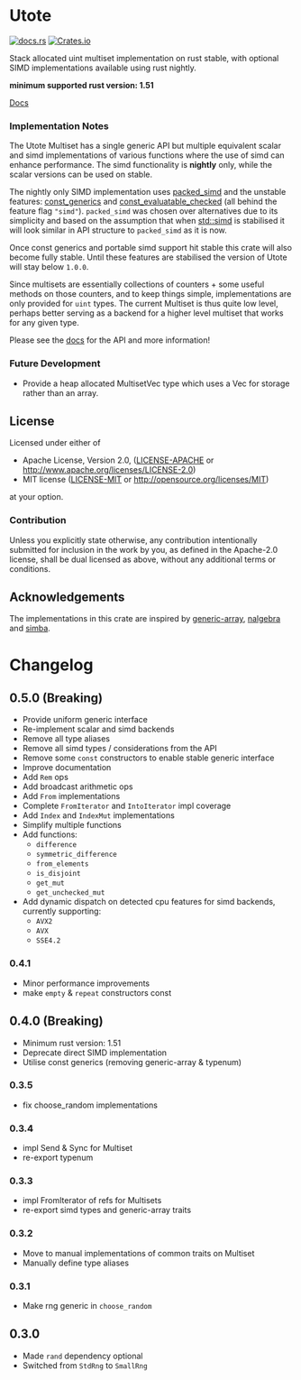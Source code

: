 # Utote

[![docs.rs](https://docs.rs/utote/badge.svg)](https://docs.rs/utote)
[![Crates.io](https://img.shields.io/crates/v/utote.svg)](https://crates.io/crates/utote)

Stack allocated uint multiset implementation on rust stable, with optional SIMD implementations available using rust
nightly.

**minimum supported rust version: 1.51**

[Docs](https://docs.rs/utote)

### Implementation Notes

The Utote Multiset has a single generic API but multiple equivalent scalar and simd implementations of various 
functions where the use of simd can enhance performance. The simd functionality is **nightly** only, while the scalar 
versions can be used on stable.

The nightly only SIMD implementation uses [packed_simd](https://docs.rs/packed_simd_2) and the 
unstable features: [const_generics](https://github.com/rust-lang/rust/issues/44580) and 
[const_evaluatable_checked](https://github.com/rust-lang/rust/issues/76560) (all behind the feature flag `"simd"`). 
`packed_simd` was chosen over alternatives due to its simplicity and based on the assumption that when 
[std::simd](https://github.com/rust-lang/stdsimd) is stabilised it will look similar in API structure to `packed_simd` 
as it is now.

Once const generics and portable simd support hit stable this crate will also become fully stable. Until these features 
are stabilised the version of Utote will stay below `1.0.0`.

Since multisets are essentially collections of counters + some useful methods on those counters, and to keep things 
simple, implementations are only provided for `uint` types. The current Multiset is thus quite low level, perhaps 
better serving as a backend for a higher level multiset that works for any given type.

Please see the [docs](https://docs.rs/utote) for the API and more information!

### Future Development

- Provide a heap allocated MultisetVec type which uses a Vec for storage rather than an array.

## License

Licensed under either of

 * Apache License, Version 2.0, ([LICENSE-APACHE](LICENSE-APACHE) or http://www.apache.org/licenses/LICENSE-2.0)
 * MIT license ([LICENSE-MIT](LICENSE-MIT) or http://opensource.org/licenses/MIT)

at your option.

### Contribution

Unless you explicitly state otherwise, any contribution intentionally submitted
for inclusion in the work by you, as defined in the Apache-2.0 license, shall be dual licensed as above, without any
additional terms or conditions.

## Acknowledgements

The implementations in this crate are inspired by [generic-array](https://docs.rs/generic-array), 
[nalgebra](https://docs.rs/nalgebra) and [simba](https://docs.rs/simba).

# Changelog

## 0.5.0 (Breaking)
- Provide uniform generic interface
- Re-implement scalar and simd backends
- Remove all type aliases
- Remove all simd types / considerations from the API 
- Remove some `const` constructors to enable stable generic interface
- Improve documentation
- Add `Rem` ops
- Add broadcast arithmetic ops
- Add `From` implementations
- Complete `FromIterator` and `IntoIterator` impl coverage
- Add `Index` and `IndexMut` implementations
- Simplify multiple functions
- Add functions: 
  - `difference`
  - `symmetric_difference`
  - `from_elements`
  - `is_disjoint`
  - `get_mut`
  - `get_unchecked_mut`
- Add dynamic dispatch on detected cpu features for simd backends, currently supporting:
  - `AVX2`
  - `AVX`
  - `SSE4.2`

### 0.4.1
- Minor performance improvements
- make `empty` & `repeat` constructors const

## 0.4.0 (Breaking)
- Minimum rust version: 1.51
- Deprecate direct SIMD implementation
- Utilise const generics (removing generic-array & typenum)

### 0.3.5
- fix choose_random implementations

### 0.3.4
- impl Send & Sync for Multiset
- re-export typenum

### 0.3.3
- impl FromIterator of refs for Multisets
- re-export simd types and generic-array traits

### 0.3.2
- Move to manual implementations of common traits on Multiset
- Manually define type aliases

### 0.3.1
- Make rng generic in `choose_random`

## 0.3.0
- Made `rand` dependency optional
- Switched from `StdRng` to `SmallRng`
